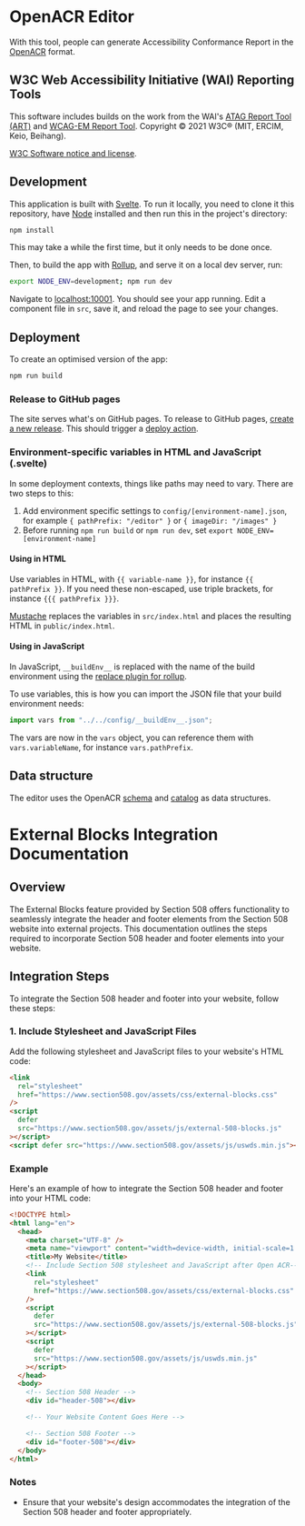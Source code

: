# OpenACR Editor

With this tool, people can generate Accessibility Conformance Report in the [OpenACR](https://github.com/GSA/openacr) format.

## W3C Web Accessibility Initiative (WAI) Reporting Tools

This software includes builds on the work from the WAI's [ATAG Report Tool (ART)](https://github.com/w3c/wai-atag-report-tool) and [WCAG-EM Report Tool](https://github.com/w3c/wai-wcag-em-report-tool/). Copyright © 2021 W3C® (MIT, ERCIM, Keio, Beihang).

[W3C Software notice and license](https://www.w3.org/Consortium/Legal/copyright-software).

## Development

This application is built with [Svelte](https://svelte.dev). To run it locally, you need to clone it this repository, have [Node](https://nodejs.org) installed and then run this in the project's directory:

```bash
npm install
```

This may take a while the first time, but it only needs to be done once.

Then, to build the app with [Rollup](https://rollupjs.org), and serve it on a local dev server, run:

```bash
export NODE_ENV=development; npm run dev
```

Navigate to [localhost:10001](http://localhost:10001). You should see your app running. Edit a component file in `src`, save it, and reload the page to see your changes.

## Deployment

To create an optimised version of the app:

```bash
npm run build
```

### Release to GitHub pages

The site serves what's on GitHub pages. To release to GitHub pages, [create a new release](https://github.com/GSA/openacr-editor/releases/new). This should trigger a [deploy action](https://github.com/GSA/openacr-editor/actions?query=workflow%3ADeploy).

### Environment-specific variables in HTML and JavaScript (.svelte)

In some deployment contexts, things like paths may need to vary. There are two steps to this:

1. Add environment specific settings to `config/[environment-name].json`, for example `{ pathPrefix: "/editor" }` or `{ imageDir: "/images" }`
2. Before running `npm run build` or `npm run dev`, set `export NODE_ENV=[environment-name]`

#### Using in HTML

Use variables in HTML, with `{{ variable-name }}`, for instance `{{ pathPrefix }}`. If you need these non-escaped, use triple brackets, for instance `{{{ pathPrefix }}}`.

[Mustache](http://mustache.github.io/) replaces the variables in `src/index.html` and places the resulting HTML in `public/index.html`.

#### Using in JavaScript

In JavaScript, `__buildEnv__` is replaced with the name of the build environment using the [replace plugin for rollup](https://github.com/rollup/plugins).

To use variables, this is how you can import the JSON file that your build environment needs:

```js
import vars from "../../config/__buildEnv__.json";
```

The vars are now in the `vars` object, you can reference them with `vars.variableName`, for instance `vars.pathPrefix`.

## Data structure

The editor uses the OpenACR [schema](https://github.com/GSA/openacr/tree/main/schema) and [catalog](https://github.com/GSA/open-product-accessibility-template/tree/main/catalog) as data structures.

# External Blocks Integration Documentation

## Overview

The External Blocks feature provided by Section 508 offers functionality to seamlessly integrate the header and footer elements from the Section 508 website into external projects. This documentation outlines the steps required to incorporate Section 508 header and footer elements into your website.

## Integration Steps

To integrate the Section 508 header and footer into your website, follow these steps:

### 1. Include Stylesheet and JavaScript Files

Add the following stylesheet and JavaScript files to your website's HTML code:

```html
<link
  rel="stylesheet"
  href="https://www.section508.gov/assets/css/external-blocks.css"
/>
<script
  defer
  src="https://www.section508.gov/assets/js/external-508-blocks.js"
></script>
<script defer src="https://www.section508.gov/assets/js/uswds.min.js"></script>
```

### Example

Here's an example of how to integrate the Section 508 header and footer into your HTML code:

```html
<!DOCTYPE html>
<html lang="en">
  <head>
    <meta charset="UTF-8" />
    <meta name="viewport" content="width=device-width, initial-scale=1.0" />
    <title>My Website</title>
    <!-- Include Section 508 stylesheet and JavaScript after Open ACR-->
    <link
      rel="stylesheet"
      href="https://www.section508.gov/assets/css/external-blocks.css"
    />
    <script
      defer
      src="https://www.section508.gov/assets/js/external-508-blocks.js"
    ></script>
    <script
      defer
      src="https://www.section508.gov/assets/js/uswds.min.js"
    ></script>
  </head>
  <body>
    <!-- Section 508 Header -->
    <div id="header-508"></div>

    <!-- Your Website Content Goes Here -->

    <!-- Section 508 Footer -->
    <div id="footer-508"></div>
  </body>
</html>
```

### Notes

- Ensure that your website's design accommodates the integration of the Section 508 header and footer appropriately.
